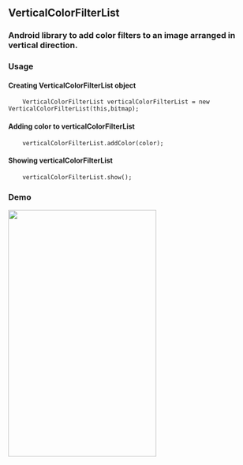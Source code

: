 ## VerticalColorFilterList

### Android library to add color filters to an image arranged in vertical direction.

### Usage

#### Creating VerticalColorFilterList object

```
    VerticalColorFilterList verticalColorFilterList = new VerticalColorFilterList(this,bitmap);
```

#### Adding color to verticalColorFilterList

```
    verticalColorFilterList.addColor(color);
```

#### Showing verticalColorFilterList

```
    verticalColorFilterList.show();
```

### Demo

<img src="https://github.com/Anwesh43/VerticalColorFilterList/blob/master/demo/verticalcolorfilterlist.gif" width="300px" height="500px">
